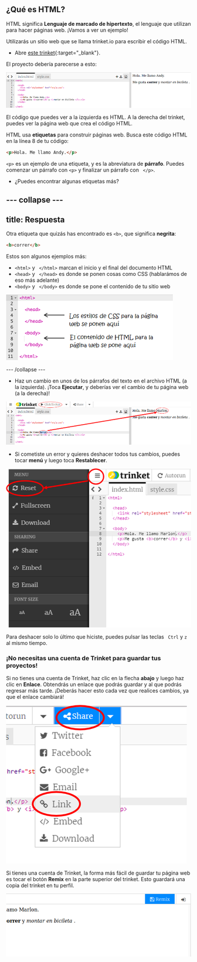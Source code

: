 ## ¿Qué es HTML?

HTML significa **Lenguaje de marcado de hipertexto**, el lenguaje que utilizan para hacer páginas web. ¡Vamos a ver un ejemplo!

Utilizarás un sitio web que se llama trinket.io para escribir el código HTML.

+ Abre [este trinket](https://trinket.io/html/397b33274a){:target="_blank"}.

El proyecto debería parecerse a esto:

![screenshot](images/birthday-starter.png)

El código que puedes ver a la izquierda es HTML. A la derecha del trinket, puedes ver la página web que crea el código HTML.

HTML usa **etiquetas** para construir páginas web. Busca este código HTML en la línea 8 de tu código:

```html
<p>Hola. Me llamo Andy.</p>
```

`<p>` es un ejemplo de una etiqueta, y es la abreviatura de **párrafo**. Puedes comenzar un párrafo con `<p>` y finalizar un párrafo con ` </p>`.

+ ¿Puedes encontrar algunas etiquetas más?

--- collapse ---
---
title: Respuesta
---
Otra etiqueta que quizás has encontrado es `<b>`, que significa **negrita**:

```html
<b>correr</b>
```

Estos son algunos ejemplos más:

+ `<html>` y ` </html>` marcan el inicio y el final del documento HTML
+ `<head>` y ` </head>` es donde se ponen cosas como CSS (hablarámos de eso más adelante)
+ `<body>` y ` </body>` es donde se pone el contenido de tu sitio web

![screenshot](images/birthday-head-body.png)

--- /collapse ---

+ Haz un cambio en unos de los párrafos del texto en el archivo HTML (a la izquierda). ¡Toca **Ejecutar**, y deberías ver el cambio de tu página web (a la derecha)!

![screenshot](images/birthday-edit-html.png)

+ Si cometiste un error y quieres deshacer todos tus cambios, puedes tocar **menú** y luego toca **Restablecer**.

![screenshot](images/birthday-reset.png)

Para deshacer solo lo último que hiciste, puedes pulsar las teclas ` Ctrl` y ` z ` al mismo tiempo.

### ¡No necesitas una cuenta de Trinket para guardar tus proyectos!

Si no tienes una cuenta de Trinket, haz clic en la flecha **abajo** y luego haz clic en **Enlace**. Obtendrás un enlace que podrás guardar y al que podrás regresar más tarde. ¡Deberás hacer esto cada vez que realices cambios, ya que el enlace cambiará!

![screenshot](images/birthday-link.png)

Si tienes una cuenta de Trinket, la forma más fácil de guardar tu página web es tocar el botón **Remix** en la parte superior del trinket. Esto guardará una copia del trinket en tu perfil.

![screenshot](images/birthday-remix.png)